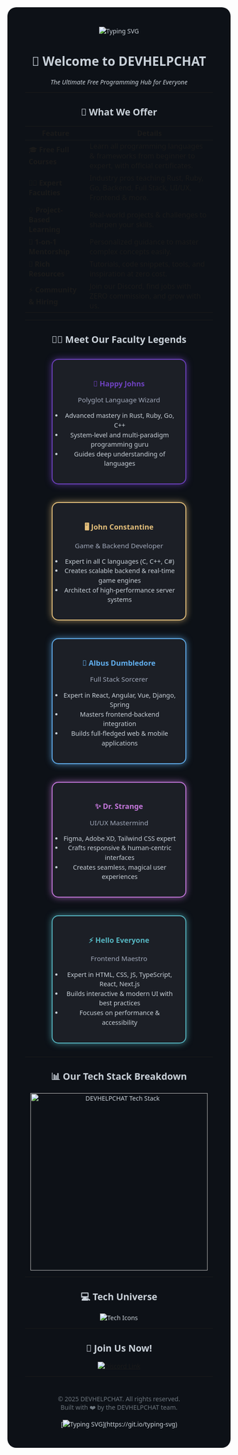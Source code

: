 <div align="center" style="background:#0d1117; padding:30px 40px; border-radius:20px; color:#c9d1d9; font-family:'Segoe UI', Tahoma, Geneva, Verdana, sans-serif;">

![Typing SVG](https://readme-typing-svg.demolab.com?font=Fira+Code&weight=700&size=28&pause=1000&color=6f42c1&width=600&lines=Welcome+to+DEVHELPCHAT!;Empowering+Developers+Worldwide!;Learn+Code+For+Free+Today!)



# 🚀 Welcome to **DEVHELPCHAT**

*The Ultimate Free Programming Hub for Everyone*

---

## 🌟 What We Offer

| Feature | Details |
|-|-|
| 🎓 **Free Full Courses** | Learn all programming languages & frameworks from beginner to expert, with official certificates. |
| 🧑‍🏫 **Expert Faculties** | Industry pros teaching Rust, Ruby, Go, Backend, Full Stack, UI/UX, Frontend & more. |
| 💡 **Project-Based Learning** | Real-world projects & challenges to sharpen your skills. |
| 🤝 **1-on-1 Mentorship** | Personalized guidance to master complex concepts easily. |
| 🎁 **Rich Resources** | Tutorials, code snippets, tools, and inspiration at zero cost. |
| ⚡ **Community & Hiring** | Join our Discord, find jobs with ZERO commission, and grow with us. |

---

## 👩‍🏫 Meet Our Faculty Legends

<div style="display:flex; justify-content:center; flex-wrap:wrap; gap:40px; margin:30px 0; max-width:960px;">

<div style="background:#1c1f26; border: 2px solid #6f42c1; border-radius:15px; padding:20px; width:260px; box-shadow: 0 0 15px #6f42c1aa; color:#c9d1d9; font-weight:700;">
<h3 style="color:#6f42c1; margin-bottom:0.3em;">🎩 Happy Johns</h3>
<p style="font-weight:500; font-size:0.95rem; color:#a0a8b9; margin-bottom:1em;">Polyglot Language Wizard</p>
<ul style="font-weight:400; font-size:0.9rem; padding-left:0.2em; line-height:1.5;">
<li>Advanced mastery in Rust, Ruby, Go, C++</li>
<li>System-level and multi-paradigm programming guru</li>
<li>Guides deep understanding of languages</li>
</ul>
</div>

<div style="background:#1c1f26; border: 2px solid #e5c07b; border-radius:15px; padding:20px; width:260px; box-shadow: 0 0 15px #e5c07baa; color:#c9d1d9; font-weight:700;">
<h3 style="color:#e5c07b; margin-bottom:0.3em;">🖥️ John Constantine</h3>
<p style="font-weight:500; font-size:0.95rem; color:#a0a8b9; margin-bottom:1em;">Game & Backend Developer</p>
<ul style="font-weight:400; font-size:0.9rem; padding-left:0.2em; line-height:1.5;">
<li>Expert in all C languages (C, C++, C#)</li>
<li>Creates scalable backend & real-time game engines</li>
<li>Architect of high-performance server systems</li>
</ul>
</div>

<div style="background:#1c1f26; border: 2px solid #61afef; border-radius:15px; padding:20px; width:260px; box-shadow: 0 0 15px #61afefaa; color:#c9d1d9; font-weight:700;">
<h3 style="color:#61afef; margin-bottom:0.3em;">🧙 Albus Dumbledore</h3>
<p style="font-weight:500; font-size:0.95rem; color:#a0a8b9; margin-bottom:1em;">Full Stack Sorcerer</p>
<ul style="font-weight:400; font-size:0.9rem; padding-left:0.2em; line-height:1.5;">
<li>Expert in React, Angular, Vue, Django, Spring</li>
<li>Masters frontend-backend integration</li>
<li>Builds full-fledged web & mobile applications</li>
</ul>
</div>

<div style="background:#1c1f26; border: 2px solid #c678dd; border-radius:15px; padding:20px; width:260px; box-shadow: 0 0 15px #c678ddaa; color:#c9d1d9; font-weight:700;">
<h3 style="color:#c678dd; margin-bottom:0.3em;">✨ Dr. Strange</h3>
<p style="font-weight:500; font-size:0.95rem; color:#a0a8b9; margin-bottom:1em;">UI/UX Mastermind</p>
<ul style="font-weight:400; font-size:0.9rem; padding-left:0.2em; line-height:1.5;">
<li>Figma, Adobe XD, Tailwind CSS expert</li>
<li>Crafts responsive & human-centric interfaces</li>
<li>Creates seamless, magical user experiences</li>
</ul>
</div>

<div style="background:#1c1f26; border: 2px solid #56b6c2; border-radius:15px; padding:20px; width:260px; box-shadow: 0 0 15px #56b6c2aa; color:#c9d1d9; font-weight:700;">
<h3 style="color:#56b6c2; margin-bottom:0.3em;">⚡ Hello Everyone</h3>
<p style="font-weight:500; font-size:0.95rem; color:#a0a8b9; margin-bottom:1em;">Frontend Maestro</p>
<ul style="font-weight:400; font-size:0.9rem; padding-left:0.2em; line-height:1.5;">
<li>Expert in HTML, CSS, JS, TypeScript, React, Next.js</li>
<li>Builds interactive & modern UI with best practices</li>
<li>Focuses on performance & accessibility</li>
</ul>
</div>

</div>

---

## 📊 Our Tech Stack Breakdown

<p align="center">
  <img
    src="https://quickchart.io/chart?c=%7Btype:'doughnut',data:{labels:['Python','JavaScript','C++','Go','Rust','Ruby','Java','PHP'],datasets:[{data:[15,15,10,10,10,10,15,15],backgroundColor:['%23FFD700','%2300F0FF','%23FF5733','%2333FF57','%23AA33FF','%23FF33A8','%23FFAA33','%2333AAFF']}]},options:{plugins:{legend:{display:true,position:'bottom',labels:{color:'white',font:{size:14}}},tooltip:{enabled:true}}},backgroundColor:'0d1117',width:400,height:400}"
    alt="DEVHELPCHAT Tech Stack"
    width="400"
    height="400"
  />
</p>

---

## 💻 Tech Universe

<p align="center">
  <img src="https://skillicons.dev/icons?i=html,css,js,ts,react,vue,angular,nodejs,python,java,cpp,c,cs,ruby,go,rust,php,mysql,mongodb,postgresql,aws,docker,kubernetes,figma,xd,tailwind,bootstrap,git,github" alt="Tech Icons" />
</p>

---

## 🎉 Join Us Now!

<p align="center">
  <a href="https://discord.gg/wzdZ3uuarJ" target="_blank" rel="noopener">
    <img src="https://img.shields.io/badge/Join%20DEVHELPCHAT%20on%20Discord-5865F2?style=for-the-badge&logo=discord&logoColor=white" alt="Discord Link" />
  </a>
</p>

---

<div align="center" style="font-size: 14px; color:#6c757d; margin-top:40px;">
  &copy; 2025 DEVHELPCHAT. All rights reserved. <br/>
  Built with ❤️ by the DEVHELPCHAT team.
</div>

<!-- Bottom animated typing banner -->
[![Typing SVG](https://readme-typing-svg.demolab.com?font=Fira+Code&weight=700&size=26&pause=1500&color=6f42c1&width=600&lines=Empowering+Developers+Worldwide!;Join+Us+And+Build+The+Future!)](https://git.io/typing-svg)

</div>

